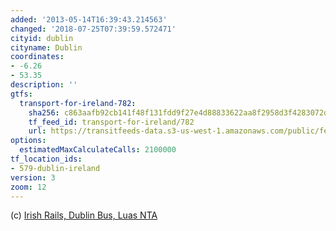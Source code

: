 ```yaml
---
added: '2013-05-14T16:39:43.214563'
changed: '2018-07-25T07:39:59.572471'
cityid: dublin
cityname: Dublin
coordinates:
- -6.26
- 53.35
description: ''
gtfs:
  transport-for-ireland-782:
    sha256: c863aafb92cb141f48f131fdd9f27e4d88833622aa8f2958d3f4283072d20694
    tf_feed_id: transport-for-ireland/782
    url: https://transitfeeds-data.s3-us-west-1.amazonaws.com/public/feeds/transport-for-ireland/782/20180706/gtfs.zip
options:
  estimatedMaxCalculateCalls: 2100000
tf_location_ids:
- 579-dublin-ireland
version: 3
zoom: 12
---
```


(c) [Irish Rails, Dublin Bus, Luas NTA](http://dublinked.ie/cgi-bin/search.pl?keywords=GTFS&category=none&agency=none&region=none)
